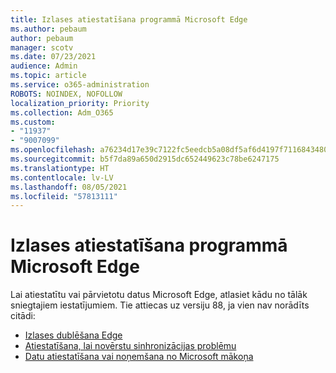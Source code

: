 ```yaml
---
title: Izlases atiestatīšana programmā Microsoft Edge
ms.author: pebaum
author: pebaum
manager: scotv
ms.date: 07/23/2021
audience: Admin
ms.topic: article
ms.service: o365-administration
ROBOTS: NOINDEX, NOFOLLOW
localization_priority: Priority
ms.collection: Adm_O365
ms.custom:
- "11937"
- "9007099"
ms.openlocfilehash: a76234d17e39c7122fc5eedcb5a08df5af6d4197f71168434806ebd9f2a92346
ms.sourcegitcommit: b5f7da89a650d2915dc652449623c78be6247175
ms.translationtype: HT
ms.contentlocale: lv-LV
ms.lasthandoff: 08/05/2021
ms.locfileid: "57813111"
---
```

# <a name="reset-favorites-in-microsoft-edge"></a>Izlases atiestatīšana programmā Microsoft Edge

Lai atiestatītu vai pārvietotu datus Microsoft Edge, atlasiet kādu no tālāk sniegtajiem iestatījumiem. Tie attiecas uz versiju 88, ja vien nav norādīts citādi: 

- [Izlases dublēšana Edge](/deployedge/edge-learnmore-reset-data-in-cloud#back-up-your-favorites)
- [Atiestatīšana, lai novērstu sinhronizācijas problēmu](/deployedge/edge-learnmore-reset-data-in-cloud#perform-a-reset-to-fix-a-synchronization-problem)
- [Datu atiestatīšana vai noņemšana no Microsoft mākoņa](/deployedge/edge-learnmore-reset-data-in-cloud#perform-a-reset-to-remove-your-data-from-microsofts-cloud)